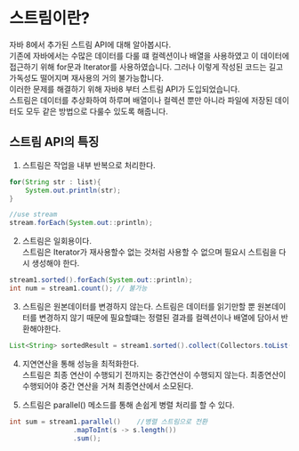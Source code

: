 # 스트림이란?  
자바 8에서 추가된  스트림 API에 대해 알아봅시다.  
기존에 자바에서는 수많은 데이터를 다룰 떄 컬렉션이나 배열을 사용하였고 이 데이터에 접근하기 위해 for문과 Iterator를 사용하였습니다. 그러나 이렇게 작성된 코드는 길고 가독성도 떨어지며 재사용의 거의 불가능합니다.  
이러한 문제를 해결하기 위해 자바8 부터 스트림 API가 도입되었습니다.  
스트림은 데이터를 추상화하여 하루며 배열이나 컬렉션 뿐만 아니라 파일에 저장된 데이터도 모두 같은 방법으로 다룰수 있도록 해줍니다.

## 스트림 API의 특징
1. 스트림은 작업을 내부 반복으로 처리한다.
~~~java  
for(String str : list){
    System.out.println(str);
}

//use stream
stream.forEach(System.out::println);
~~~

2. 스트림은 일회용이다.  
스트림은 Iterator가 재사용할수 없는 것처럼 사용할 수 없으며 필요시 스트림을 다시 생성해야 한다.
~~~java  
stream1.sorted().forEach(System.out::println);
int num = stream1.count(); // 불가능
~~~

3. 스트림은 원본데이터를 변경하지 않는다.
스트림은 데이터를 읽기만할 뿐 원본데이터를 변경하지 않기 때문에 필요할떄는 정렬된 결과를 컬렉션이나 배열에 담아서 반환해야한다.
~~~java  
List<String> sortedResult = stream1.sorted().collect(Collectors.toList());
~~~
4. 지연연산을 통해 성능을 최적화한다.  
스트림은 최종 연산이 수행되기 전까지는 중간연산이 수행되지 않는다. 최종연산이 수행되어야 중간 연산을 거쳐 최종연산에서 소모된다.  

5. 스트림은 parallel() 메소드를 통해 손쉽게 병렬 처리를 할 수 있다.
~~~java  
int sum = stream1.parallel()    //병렬 스트림으로 전환
                .mapToInt(s -> s.length())
                .sum();
~~~
